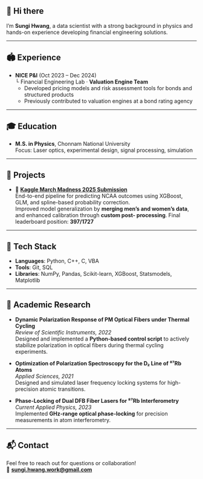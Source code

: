 ## 👋 Hi there  
I’m **Sungi Hwang**, a data scientist with a strong background in physics and hands-on experience developing financial engineering solutions.

---

## 🏟 Experience  
- **NICE P&I** (Oct 2023 – Dec 2024)  
  └ Financial Engineering Lab · **Valuation Engine Team**  
  - Developed pricing models and risk assessment tools for bonds and structured products  
  - Previously contributed to valuation engines at a bond rating agency

---

## 🎓 Education  
- **M.S. in Physics**, Chonnam National University  
  Focus: Laser optics, experimental design, signal processing, simulation

---

## 🔗 Projects  
- 🏀 [**Kaggle March Madness 2025 Submission**](https://github.com/Sungi-Hwang/kaggle-march-madness-2025)  
  End-to-end pipeline for predicting NCAA outcomes using XGBoost, GLM, and spline-based probability correction.  
  Improved model generalization by **merging men’s and women’s data**, and enhanced calibration through **custom post- 
  processing**. 
  Final leaderboard position: **397/1727**
---

## 🧰 Tech Stack  
- **Languages**: Python, C++, C, VBA  
- **Tools**: Git, SQL  
- **Libraries**: NumPy, Pandas, Scikit-learn, XGBoost, Statsmodels, Matplotlib

---

## 📄 Academic Research  
- **Dynamic Polarization Response of PM Optical Fibers under Thermal Cycling**  
  _Review of Scientific Instruments, 2022_  
  Designed and implemented a **Python-based control script** to actively stabilize polarization in optical fibers during thermal cycling experiments.

- **Optimization of Polarization Spectroscopy for the D₂ Line of ⁸⁷Rb Atoms**  
  _Applied Sciences, 2021_  
  Designed and simulated laser frequency locking systems for high-precision atomic transitions.

- **Phase-Locking of Dual DFB Fiber Lasers for ⁸⁷Rb Interferometry**  
  _Current Applied Physics, 2023_  
  Implemented **GHz-range optical phase-locking** for precision measurements in atom interferometry.

---

## 📬 Contact  
Feel free to reach out for questions or collaboration!  
📧 **sungi.hwang.work@gmail.com**
